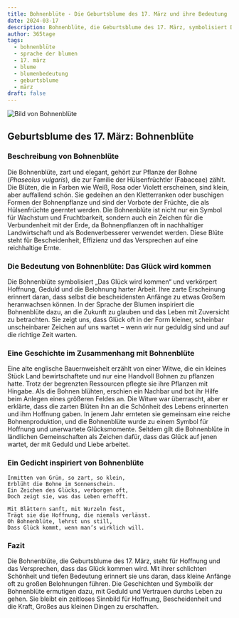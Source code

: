 ```yaml
---
title: Bohnenblüte - Die Geburtsblume des 17. März und ihre Bedeutung
date: 2024-03-17
description: Bohnenblüte, die Geburtsblume des 17. März, symbolisiert Das Glück wird kommen. Erfahre mehr über ihre Geschichte, Bedeutung und Symbolik in der Sprache der Blumen.
author: 365tage
tags:
  - bohnenblüte
  - sprache der blumen
  - 17. märz
  - blume
  - blumenbedeutung
  - geburtsblume
  - märz
draft: false
---
```


![Bild von Bohnenblüte](https://cdn.pixabay.com/photo/2023/09/26/08/25/helmet-bean-8276784_1280.jpg#center)


## Geburtsblume des 17. März: Bohnenblüte

### Beschreibung von Bohnenblüte

Die Bohnenblüte, zart und elegant, gehört zur Pflanze der Bohne (_Phaseolus vulgaris_), die zur Familie der Hülsenfrüchtler (Fabaceae) zählt. Die Blüten, die in Farben wie Weiß, Rosa oder Violett erscheinen, sind klein, aber auffallend schön. Sie gedeihen an den Kletterranken oder buschigen Formen der Bohnenpflanze und sind der Vorbote der Früchte, die als Hülsenfrüchte geerntet werden. Die Bohnenblüte ist nicht nur ein Symbol für Wachstum und Fruchtbarkeit, sondern auch ein Zeichen für die Verbundenheit mit der Erde, da Bohnenpflanzen oft in nachhaltiger Landwirtschaft und als Bodenverbesserer verwendet werden. Diese Blüte steht für Bescheidenheit, Effizienz und das Versprechen auf eine reichhaltige Ernte.

### Die Bedeutung von Bohnenblüte: Das Glück wird kommen

Die Bohnenblüte symbolisiert „Das Glück wird kommen“ und verkörpert Hoffnung, Geduld und die Belohnung harter Arbeit. Ihre zarte Erscheinung erinnert daran, dass selbst die bescheidensten Anfänge zu etwas Großem heranwachsen können. In der Sprache der Blumen inspiriert die Bohnenblüte dazu, an die Zukunft zu glauben und das Leben mit Zuversicht zu betrachten. Sie zeigt uns, dass Glück oft in der Form kleiner, scheinbar unscheinbarer Zeichen auf uns wartet – wenn wir nur geduldig sind und auf die richtige Zeit warten.

### Eine Geschichte im Zusammenhang mit Bohnenblüte

Eine alte englische Bauernweisheit erzählt von einer Witwe, die ein kleines Stück Land bewirtschaftete und nur eine Handvoll Bohnen zu pflanzen hatte. Trotz der begrenzten Ressourcen pflegte sie ihre Pflanzen mit Hingabe. Als die Bohnen blühten, erschien ein Nachbar und bot ihr Hilfe beim Anlegen eines größeren Feldes an. Die Witwe war überrascht, aber er erklärte, dass die zarten Blüten ihn an die Schönheit des Lebens erinnerten und ihm Hoffnung gaben. In jenem Jahr ernteten sie gemeinsam eine reiche Bohnenproduktion, und die Bohnenblüte wurde zu einem Symbol für Hoffnung und unerwartete Glücksmomente. Seitdem gilt die Bohnenblüte in ländlichen Gemeinschaften als Zeichen dafür, dass das Glück auf jenen wartet, der mit Geduld und Liebe arbeitet.

### Ein Gedicht inspiriert von Bohnenblüte

```
Inmitten von Grün, so zart, so klein,  
Erblüht die Bohne im Sonnenschein.  
Ein Zeichen des Glücks, verborgen oft,  
Doch zeigt sie, was das Leben erhofft.  

Mit Blättern sanft, mit Wurzeln fest,  
Trägt sie die Hoffnung, die niemals verlässt.  
Oh Bohnenblüte, lehrst uns still,  
Dass Glück kommt, wenn man’s wirklich will.  
```

### Fazit

Die Bohnenblüte, die Geburtsblume des 17. März, steht für Hoffnung und das Versprechen, dass das Glück kommen wird. Mit ihrer schlichten Schönheit und tiefen Bedeutung erinnert sie uns daran, dass kleine Anfänge oft zu großen Belohnungen führen. Die Geschichten und Symbolik der Bohnenblüte ermutigen dazu, mit Geduld und Vertrauen durchs Leben zu gehen. Sie bleibt ein zeitloses Sinnbild für Hoffnung, Bescheidenheit und die Kraft, Großes aus kleinen Dingen zu erschaffen.